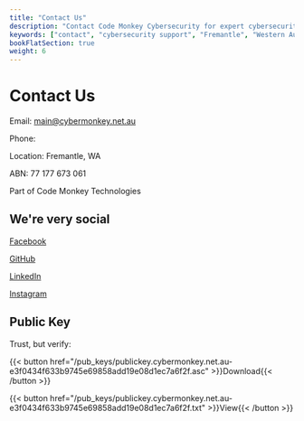 ```yaml
---
title: "Contact Us"
description: "Contact Code Monkey Cybersecurity for expert cybersecurity support. Based in Fremantle, WA. Email, phone, and public key verification available."
keywords: ["contact", "cybersecurity support", "Fremantle", "Western Australia", "security consultation"]
bookFlatSection: true
weight: 6
---
```


# Contact Us

Email: [main@cybermonkey.net.au](mailto:main@cybermonkey.net.au)

Phone: 

Location: Fremantle, WA

ABN: 77 177 673 061

Part of Code Monkey Technologies

## We're very social

[Facebook](https://www.facebook.com/codemonkeycyber/)

[GitHub](https://github.com/CodeMonkeyCybersecurity)

[LinkedIn](https://www.linkedin.com/company/codemonkeycyber)

[Instagram](https://www.instagram.com/code_monkey_cyber)

## Public Key

Trust, but verify:

{{< button href="/pub_keys/publickey.cybermonkey.net.au-e3f0434f633b9745e69858add19e08d1ec7a6f2f.asc" >}}Download{{< /button >}}

{{< button href="/pub_keys/publickey.cybermonkey.net.au-e3f0434f633b9745e69858add19e08d1ec7a6f2f.txt" >}}View{{< /button >}}
